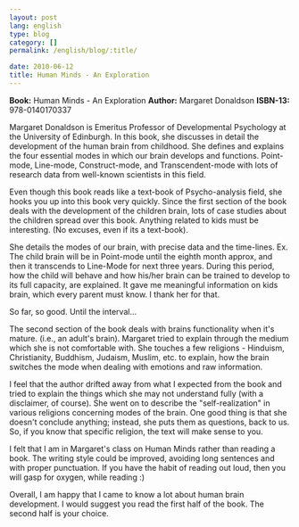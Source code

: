 ```yaml
---
layout: post
lang: english
type: blog
category: []
permalink: /english/blog/:title/

date: 2010-06-12
title: Human Minds - An Exploration
---
```


**Book:** Human Minds - An Exploration
**Author:** Margaret Donaldson
**ISBN-13:** 978-0140170337

Margaret Donaldson is Emeritus Professor of Developmental Psychology at the University of Edinburgh. In this book, she discusses in detail the development of the human brain from childhood. She defines and explains the four essential modes in which our brain develops and functions. Point-mode, Line-mode, Construct-mode, and Transcendent-mode with lots of research data from well-known scientists in this field.

Even though this book reads like a text-book of Psycho-analysis field, she hooks you up into this book very quickly. Since the first section of the book deals with the development of the children brain, lots of case studies about the children spread over this book. Anything related to kids must be interesting. (No excuses, even if its a text-book).

She details the modes of our brain, with precise data and the time-lines. Ex. The child brain will be in Point-mode until the eighth month approx, and then it transcends to Line-Mode for next three years. During this period, how the child will behave and how his/her brain can be trained to develop to its full capacity, are explained. It gave me meaningful information on kids brain, which every parent must know. I thank her for that.

So far, so good. Until the interval...

The second section of the book deals with brains functionality when it's mature. (i.e., an adult's brain). Margaret tried to explain through the medium which she is not comfortable with. She touches a few religions - Hinduism, Christianity, Buddhism, Judaism, Muslim, etc. to explain, how the brain switches the mode when dealing with emotions and raw information.

I feel that the author drifted away from what I expected from the book and tried to explain the things which she may not understand fully (with a disclaimer, of course). She went on to describe the "self-realization" in various religions concerning modes of the brain. One good thing is that she doesn't conclude anything; instead, she puts them as questions, back to us. So, if you know that specific religion, the text will make sense to you.

I felt that I am in Margaret's class on Human Minds rather than reading a book. The writing style could be improved, avoiding long sentences and with proper punctuation. If you have the habit of reading out loud, then you will gasp for oxygen, while reading :)

Overall, I am happy that I came to know a lot about human brain development. I would suggest you read the first half of the book. The second half is your choice.

